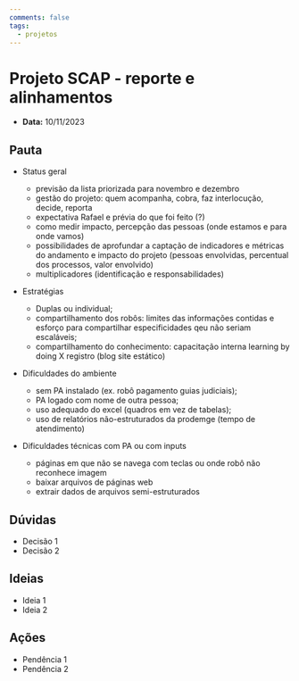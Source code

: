 ```yaml
---
comments: false
tags:
  - projetos
---
```


# Projeto SCAP - reporte e alinhamentos

- **Data:** 10/11/2023

## Pauta
- Status geral
  - previsão da lista priorizada para novembro e dezembro
  - gestão do projeto: quem acompanha, cobra, faz interlocução, decide, reporta
  - expectativa Rafael e prévia do que foi feito (?)
  - como medir impacto, percepção das pessoas (onde estamos e para onde vamos)
  - possibilidades de aprofundar a captação de indicadores e métricas do andamento e impacto do projeto (pessoas envolvidas, percentual dos processos, valor envolvido)
  - multiplicadores (identificação e responsabilidades)
 
- Estratégias
  - Duplas ou individual;
  - compartilhamento dos robôs: limites das informações contidas e esforço para compartilhar especificidades qeu não seriam escaláveis;
  - compartilhamento do conhecimento: capacitação interna learning by doing X registro (blog site estático) 

- Dificuldades do ambiente
  - sem PA instalado (ex. robô pagamento guias judiciais);
  - PA logado com nome de outra pessoa;
  - uso adequado do excel (quadros em vez de tabelas);
  - uso de relatórios não-estruturados da prodemge (tempo de atendimento) 
- Dificuldades técnicas com PA ou com inputs
  - páginas em que não se navega com teclas ou onde robô não reconhece imagem
  - baixar arquivos de páginas web
  - extrair dados de arquivos semi-estruturados

## Dúvidas
- Decisão 1
- Decisão 2

## Ideias
- Ideia 1
- Ideia 2

## Ações
- Pendência 1
- Pendência 2

